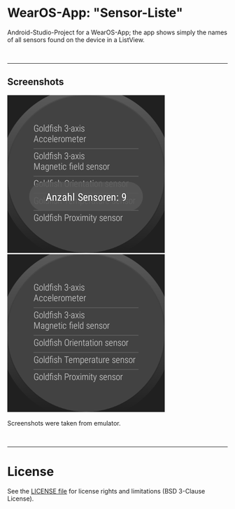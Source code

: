 # WearOS-App: "Sensor-Liste"

Android-Studio-Project for a WearOS-App; the app shows simply the names of all sensors
found on the device in a ListView.

<br>

----
## Screenshots

![Screenshot 1](screenshot_1.png) ![Screenshot 2](screenshot_2.png)

Screenshots were taken from emulator.

<br>

----
# License

See the [LICENSE file](LICENSE.md) for license rights and limitations (BSD 3-Clause License).
